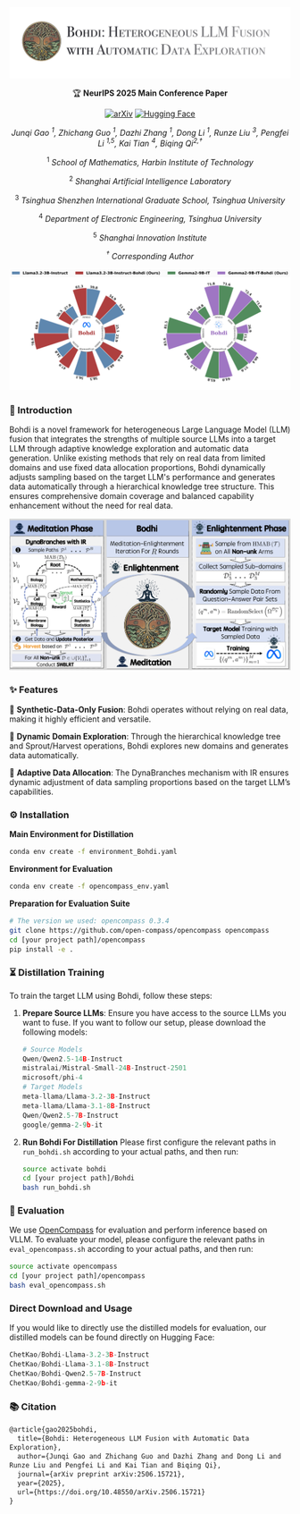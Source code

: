 
<div align="center">
   
![](assets/title.png)

🏆 **NeurIPS 2025 Main Conference Paper**  

[![arXiv](https://img.shields.io/badge/arXiv-2506.15721-b31b1b.svg?style=for-the-badge)](https://arxiv.org/pdf/2506.15721)
[![Hugging Face](https://img.shields.io/badge/Hugging%20Face-FFD21E?logo=huggingface&logoColor=000&style=for-the-badge)](https://huggingface.co/ChetKao)


_Junqi Gao <sup>1</sup>, Zhichang Guo <sup>1</sup>, Dazhi Zhang <sup>1</sup>, Dong Li <sup>1</sup>, Runze Liu <sup>3</sup>, Pengfei Li <sup>1,5</sup>, Kai Tian <sup>4</sup>, Biqing Qi<sup>2,†</sup>_

<sup>1</sup> _School of Mathematics, Harbin Institute of Technology_

<sup>2</sup> _Shanghai Artificial Intelligence Laboratory_

<sup>3</sup> _Tsinghua Shenzhen International Graduate School, Tsinghua University_

<sup>4</sup> _Department of Electronic Engineering, Tsinghua University_

<sup>5</sup> _Shanghai Innovation Institute_

_<sup>†</sup> Corresponding Author_

![](assets/fig_start.png)


</div>

### 📄 Introduction 
Bohdi is a novel framework for heterogeneous Large Language Model (LLM) fusion that integrates the strengths of multiple source LLMs into a target LLM through adaptive knowledge exploration and automatic data generation. Unlike existing methods that rely on real data from limited domains and use fixed data allocation proportions, Bohdi dynamically adjusts sampling based on the target LLM's performance and generates data automatically through a hierarchical knowledge tree structure. This ensures comprehensive domain coverage and balanced capability enhancement without the need for real data.

![](assets/Main.png)

### ✨ Features

🚀 **Synthetic-Data-Only Fusion**: Bohdi operates without relying on real data, making it highly efficient and versatile.

🌳 **Dynamic Domain Exploration**: Through the hierarchical knowledge tree and Sprout/Harvest operations, Bohdi explores new domains and generates data automatically.

🔄 **Adaptive Data Allocation**: The DynaBranches mechanism with IR ensures dynamic adjustment of data sampling proportions based on the target LLM’s capabilities.


### ⚙️ Installation

**Main Environment for Distillation**
```bash
conda env create -f environment_Bohdi.yaml
```
**Environment for Evaluation**
```bash
conda env create -f opencompass_env.yaml
```
**Preparation for Evaluation Suite**
```bash
# The version we used: opencompass 0.3.4
git clone https://github.com/open-compass/opencompass opencompass
cd [your project path]/opencompass
pip install -e .
```


### ⏳ Distillation Training

To train the target LLM using Bohdi, follow these steps:

1. **Prepare Source LLMs**: Ensure you have access to the source LLMs you want to fuse. If you want to follow our setup, please download the following models:
   ```Python
   # Source Models
   Qwen/Qwen2.5-14B-Instruct
   mistralai/Mistral-Small-24B-Instruct-2501
   microsoft/phi-4
   # Target Models
   meta-llama/Llama-3.2-3B-Instruct
   meta-llama/Llama-3.1-8B-Instruct
   Qwen/Qwen2.5-7B-Instruct
   google/gemma-2-9b-it
   ```
2. **Run Bohdi For Distillation**
Please first configure the relevant paths in `run_bohdi.sh` according to your actual paths, and then run:
   ```bash
   source activate bohdi
   cd [your project path]/Bohdi
   bash run_bohdi.sh
   ```

### 📏 Evaluation
We use <a href="https://github.com/open-compass/opencompass/tree/main">OpenCompass</a> for evaluation and perform inference based on VLLM. To evaluate your model, please configure the relevant paths in `eval_opencompass.sh` according to your actual paths, and then run:
```bash
source activate opencompass
cd [your project path]/opencompass
bash eval_opencompass.sh
```

### Direct Download and Usage
If you would like to directly use the distilled models for evaluation, our distilled models can be found directly on Hugging Face:
```Python
ChetKao/Bohdi-Llama-3.2-3B-Instruct
ChetKao/Bohdi-Llama-3.1-8B-Instruct
ChetKao/Bohdi-Qwen2.5-7B-Instruct
ChetKao/Bohdi-gemma-2-9b-it
```


### 📚 Citation
```
@article{gao2025bohdi,
  title={Bohdi: Heterogeneous LLM Fusion with Automatic Data Exploration},
  author={Junqi Gao and Zhichang Guo and Dazhi Zhang and Dong Li and Runze Liu and Pengfei Li and Kai Tian and Biqing Qi},
  journal={arXiv preprint arXiv:2506.15721},
  year={2025},
  url={https://doi.org/10.48550/arXiv.2506.15721}
}
```
